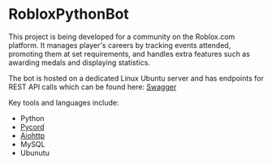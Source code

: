 # RobloxPythonBot
This project is being developed for a community on the Roblox.com platform. It manages player's careers by tracking events attended, promoting them at set requirements, and handles extra features such as awarding medals and displaying statistics.

The bot is hosted on a dedicated Linux Ubuntu server and has endpoints for REST API calls which can be found here: [Swagger](http://www.frostaria.net/api/v1/doc#/) 

Key tools and languages include: 
- Python
- [Pycord](https://pycord.dev/) 
- [Aiohttp](https://pypi.org/project/aiohttp/)
- MySQL
- Ubunutu
